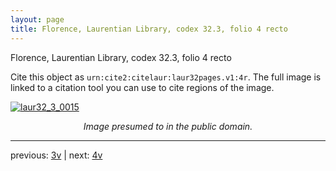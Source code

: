```yaml
---
layout: page
title: Florence, Laurentian Library, codex 32.3, folio 4 recto
---
```


Florence, Laurentian Library, codex 32.3, folio 4 recto

Cite this object as `urn:cite2:citelaur:laur32pages.v1:4r`.  The full image is linked to a citation tool you can use to cite regions of the image.

[![laur32_3_0015](http://www.homermultitext.org/iipsrv?IIIF=/project/homer/pyramidal/deepzoom/citelaur/laur32imgs/v1/laur32_3_0015.tif/full/800,/0/default.jpg)](http://www.homermultitext.org/ict2/?urn=urn:cite2:citelaur:laur32imgs.v1:laur32_3_0015) 

<p style="text-align: center; font-style: italic;">Image presumed to in the public domain.</p>

---

previous: [3v](../3v/) | next: [4v](../4v/)
